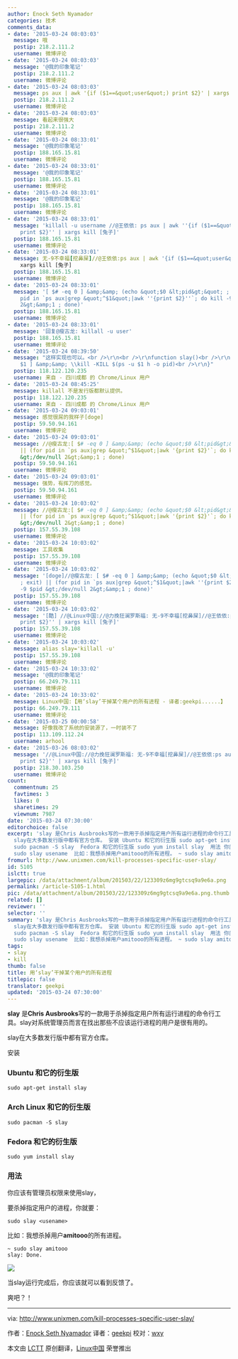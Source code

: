 ```yaml
---
author: Enock Seth Nyamador
categories: 技术
comments_data:
- date: '2015-03-24 08:03:03'
  message: 哦
  postip: 218.2.111.2
  username: 微博评论
- date: '2015-03-24 08:03:03'
  message: '@我的印象笔记'
  postip: 218.2.111.2
  username: 微博评论
- date: '2015-03-24 08:03:03'
  message: ps aux | awk '{if ($1==&quot;user&quot;) print $2}' | xargs kill [兔子]
  postip: 218.2.111.2
  username: 微博评论
- date: '2015-03-24 08:03:03'
  message: 看起来很强大
  postip: 218.2.111.2
  username: 微博评论
- date: '2015-03-24 08:33:01'
  message: '@我的印象笔记'
  postip: 188.165.15.81
  username: 微博评论
- date: '2015-03-24 08:33:01'
  message: '@我的印象笔记'
  postip: 188.165.15.81
  username: 微博评论
- date: '2015-03-24 08:33:01'
  message: '@我的印象笔记'
  postip: 188.165.15.81
  username: 微博评论
- date: '2015-03-24 08:33:01'
  message: 'killall -u username //@王依依: ps aux | awk ''{if ($1==&quot;user&quot;)
    print $2}'' | xargs kill [兔子]'
  postip: 188.165.15.81
  username: 微博评论
- date: '2015-03-24 08:33:01'
  message: 无-9不幸福[挖鼻屎]//@王依依:ps aux | awk '{if ($1==&quot;user&quot;) print $2}' |
    xargs kill [兔子]
  postip: 188.165.15.81
  username: 微博评论
- date: '2015-03-24 08:33:01'
  message: '[ $# -eq 0 ] &amp;&amp; (echo &quot;$0 &lt;pid&gt;&quot; ; exit) || (for
    pid in `ps aux|grep &quot;^$1&quot;|awk ''{print $2}''`; do kill -9 $pid &gt;/dev/null
    2&gt;&amp;1 ; done)'
  postip: 188.165.15.81
  username: 微博评论
- date: '2015-03-24 08:33:01'
  message: '回复@瘦古龙: killall -u user'
  postip: 188.165.15.81
  username: 微博评论
- date: '2015-03-24 08:39:50'
  message: "这样实现也可以。<br />\r\n<br />\r\nfunction slay()<br />\r\n{<br />\r\n&nbsp;&nbsp;[
    $1 ] &amp;&amp; \\kill -KILL $(ps -u $1 h -o pid)<br />\r\n}"
  postip: 118.122.120.235
  username: 来自 - 四川成都 的 Chrome/Linux 用户
- date: '2015-03-24 08:45:25'
  message: killall 不是发行版都默认提供。
  postip: 118.122.120.235
  username: 来自 - 四川成都 的 Chrome/Linux 用户
- date: '2015-03-24 09:03:01'
  message: 感觉很屌的我样子[doge]
  postip: 59.50.94.161
  username: 微博评论
- date: '2015-03-24 09:03:01'
  message: //@瘦古龙:[ $# -eq 0 ] &amp;&amp; (echo &quot;$0 &lt;pid&gt;&quot; ; exit)
    || (for pid in `ps aux|grep &quot;^$1&quot;|awk '{print $2}'`; do kill -9 $pid
    &gt;/dev/null 2&gt;&amp;1 ; done)
  postip: 59.50.94.161
  username: 微博评论
- date: '2015-03-24 09:03:01'
  message: 强势，有挥刀的感觉。
  postip: 59.50.94.161
  username: 微博评论
- date: '2015-03-24 10:03:02'
  message: //@瘦古龙:[ $# -eq 0 ] &amp;&amp; (echo &quot;$0 &lt;pid&gt;&quot; ; exit)
    || (for pid in `ps aux|grep &quot;^$1&quot;|awk '{print $2}'`; do kill -9 $pid
    &gt;/dev/null 2&gt;&amp;1 ; done)
  postip: 157.55.39.108
  username: 微博评论
- date: '2015-03-24 10:03:02'
  message: 工具收集
  postip: 157.55.39.108
  username: 微博评论
- date: '2015-03-24 10:03:02'
  message: '[doge]//@瘦古龙: [ $# -eq 0 ] &amp;&amp; (echo &quot;$0 &lt;pid&gt;&quot;
    ; exit) || (for pid in `ps aux|grep &quot;^$1&quot;|awk ''{print $2}''`; do kill
    -9 $pid &gt;/dev/null 2&gt;&amp;1 ; done)'
  postip: 157.55.39.108
  username: 微博评论
- date: '2015-03-24 10:03:02'
  message: '[酷] //@Linux中国://@力挽狂澜罗斯福: 无-9不幸福[挖鼻屎]//@王依依:ps aux | awk ''{if ($1==&quot;user&quot;)
    print $2}'' | xargs kill [兔子]'
  postip: 157.55.39.108
  username: 微博评论
- date: '2015-03-24 10:03:02'
  message: alias slay='killall -u'
  postip: 157.55.39.108
  username: 微博评论
- date: '2015-03-24 10:33:02'
  message: '@我的印象笔记'
  postip: 66.249.79.111
  username: 微博评论
- date: '2015-03-24 10:33:02'
  message: Linux中国:【用‘slay’干掉某个用户的所有进程 - 译者:geekpi......】
  postip: 66.249.79.111
  username: 微博评论
- date: '2015-03-25 00:00:58'
  message: 好像我改了系统的安装源了，一时装不了
  postip: 113.109.112.24
  username: arhool
- date: '2015-03-26 08:03:02'
  message: '//@Linux中国://@力挽狂澜罗斯福: 无-9不幸福[挖鼻屎]//@王依依:ps aux | awk ''{if ($1==&quot;user&quot;)
    print $2}'' | xargs kill [兔子]'
  postip: 218.30.103.250
  username: 微博评论
count:
  commentnum: 25
  favtimes: 3
  likes: 0
  sharetimes: 29
  viewnum: 7987
date: '2015-03-24 07:30:00'
editorchoice: false
excerpt: 'slay 是Chris Ausbrooks写的一款用于杀掉指定用户所有运行进程的命令行工具。slay对系统管理员而言在找出那些不应该运行进程的用户是很有用的。
  slay在大多数发行版中都有官方仓库。 安装 Ubuntu 和它的衍生版 sudo apt-get install slay  Arch Linux 和它的衍生版
  sudo pacman -S slay  Fedora 和它的衍生版 sudo yum install slay  用法 你应该有管理员权限来使用slay， 要杀掉指定用户的进程，你就要：
  sudo slay usename  比如：我想杀掉用户amitooo的所有进程。 ~ sudo slay amitooo slay: Done.   当slay运行完成后，你应该就可以看'
fromurl: http://www.unixmen.com/kill-processes-specific-user-slay/
id: 5105
islctt: true
largepic: /data/attachment/album/201503/22/123309z6mg9gtcsq9a9e6a.png
permalink: /article-5105-1.html
pic: /data/attachment/album/201503/22/123309z6mg9gtcsq9a9e6a.png.thumb.jpg
related: []
reviewer: ''
selector: ''
summary: 'slay 是Chris Ausbrooks写的一款用于杀掉指定用户所有运行进程的命令行工具。slay对系统管理员而言在找出那些不应该运行进程的用户是很有用的。
  slay在大多数发行版中都有官方仓库。 安装 Ubuntu 和它的衍生版 sudo apt-get install slay  Arch Linux 和它的衍生版
  sudo pacman -S slay  Fedora 和它的衍生版 sudo yum install slay  用法 你应该有管理员权限来使用slay， 要杀掉指定用户的进程，你就要：
  sudo slay usename  比如：我想杀掉用户amitooo的所有进程。 ~ sudo slay amitooo slay: Done.   当slay运行完成后，你应该就可以看'
tags:
- slay
- kill
thumb: false
title: 用‘slay’干掉某个用户的所有进程
titlepic: false
translator: geekpi
updated: '2015-03-24 07:30:00'
---
```


**slay** 是**Chris Ausbrooks**写的一款用于杀掉指定用户所有运行进程的命令行工具。slay对系统管理员而言在找出那些不应该运行进程的用户是很有用的。


slay在大多数发行版中都有官方仓库。


安装


### Ubuntu 和它的衍生版



```
sudo apt-get install slay

```

### Arch Linux 和它的衍生版



```
sudo pacman -S slay

```

### Fedora 和它的衍生版



```
sudo yum install slay

```

### 用法


你应该有管理员权限来使用slay，


要杀掉指定用户的进程，你就要：



```
sudo slay <usename>

```

比如：我想杀掉用户**amitooo**的所有进程。



```
~ sudo slay amitooo
slay: Done.

```

![](/data/attachment/album/201503/22/123309z6mg9gtcsq9a9e6a.png)


当slay运行完成后，你应该就可以看到反馈了。


爽吧？！




---


via: <http://www.unixmen.com/kill-processes-specific-user-slay/>


作者：[Enock Seth Nyamador](http://www.unixmen.com/author/seth/) 译者：[geekpi](https://github.com/geekpi) 校对：[wxy](https://github.com/wxy)


本文由 [LCTT](https://github.com/LCTT/TranslateProject) 原创翻译，[Linux中国](http://linux.cn/) 荣誉推出